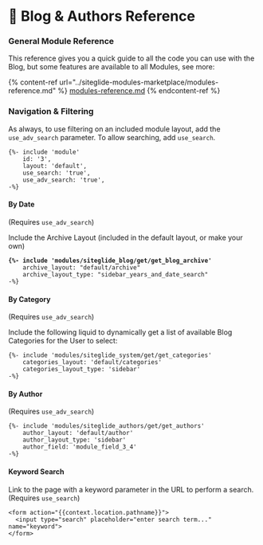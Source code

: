 # 👀 Blog & Authors Reference

### General Module Reference

This reference gives you a quick guide to all the code you can use with the Blog, but some features are available to all Modules, see more:

{% content-ref url="../siteglide-modules-marketplace/modules-reference.md" %}
[modules-reference.md](../siteglide-modules-marketplace/modules-reference.md)
{% endcontent-ref %}

### Navigation & Filtering

As always, to use filtering on an included module layout, add the `use_adv_search` parameter. To allow searching, add `use_search`.

```
{%- include 'module'
    id: '3',
    layout: 'default',
    use_search: 'true',
    use_adv_search: 'true',
-%}
```

#### By Date

(Requires `use_adv_search`)

Include the Archive Layout (included in the default layout, or make your own)

<pre class="language-liquid"><code class="lang-liquid"><strong>{%- include 'modules/siteglide_blog/get/get_blog_archive'
</strong>    archive_layout: "default/archive"
    archive_layout_type: "sidebar_years_and_date_search" 
-%}
</code></pre>

#### By Category

(Requires `use_adv_search`)

Include the following liquid to dynamically get a list of available Blog Categories for the User to select:

```liquid
{%- include 'modules/siteglide_system/get/get_categories'
    categories_layout: 'default/categories'
    categories_layout_type: 'sidebar' 
-%}
```

#### By Author

&#x20;(Requires `use_adv_search`)

```liquid
{%- include 'modules/siteglide_authors/get/get_authors'
    author_layout: 'default/author'
    author_layout_type: 'sidebar'
    author_field: 'module_field_3_4' 
-%}
```

#### Keyword Search

Link to the page with a keyword parameter in the URL to perform a search. (Requires `use_search`)

```
<form action="{{context.location.pathname}}">
  <input type="search" placeholder="enter search term..." name="keyword">
</form> 
```
